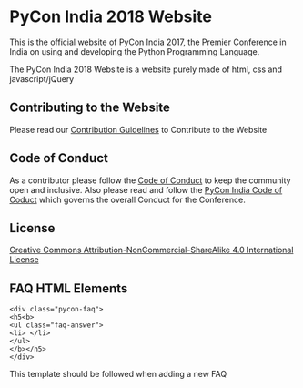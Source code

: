 # PyCon India 2018 Website
This is the official website of PyCon India 2017, the Premier Conference in India on using and developing the Python Programming Language.

The PyCon India 2018 Website is a website purely made of html, css and javascript/jQuery

## Contributing to the Website

Please read our [Contribution Guidelines](CONTRIBUTING.md) to Contribute to the Website

## Code of Conduct

As a contributor please follow the [Code of Conduct](CODE_OF_CONDUCT.md) to keep the community open and inclusive. Also please read and follow the [PyCon India Code of Coduct](https://in.pycon.org/2018/coc.html) which governs the overall Conduct for the Conference.

## License

[Creative Commons Attribution-NonCommercial-ShareAlike 4.0 International License](LICENSE.md)

## FAQ HTML Elements 

```
<div class="pycon-faq">
<h5<b>
<ul class="faq-answer">
<li> </li>
</ul>
</b></h5>
</div>
```

This template should be followed when adding a new FAQ 
